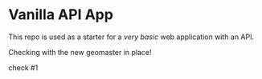 # Vanilla API App

This repo is used as a starter for a _very basic_ web application with an API.

Checking with the new geomaster in place!


check #1
